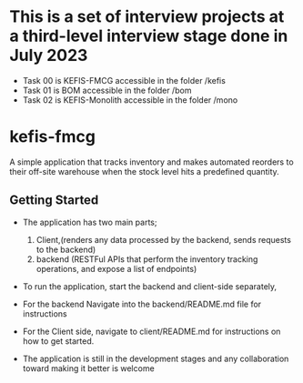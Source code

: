 # This is a set of interview projects at a third-level interview stage done in July 2023
- Task 00 is KEFIS-FMCG accessible in the folder /kefis
- Task 01 is BOM accessible in the folder /bom
- Task 02 is KEFIS-Monolith accessible in the folder /mono

# kefis-fmcg
A simple application that tracks inventory and makes automated reorders to their off-site warehouse when the stock level hits a predefined quantity.
## Getting Started
- The application has two main parts;
  1. Client,(renders any data processed by the backend, sends requests to the backend)
  2. backend (RESTFul APIs that perform the inventory tracking operations, and expose a list of endpoints)

- To run the application, start the backend and client-side separately,
- For the backend Navigate into the backend/README.md file for instructions
- For the Client side, navigate to client/README.md for instructions on how to get started.
- The application is still in the development stages and any collaboration toward making it better is welcome
